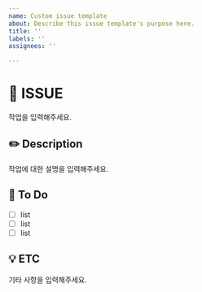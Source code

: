 ```yaml
---
name: Custom issue template
about: Describe this issue template's purpose here.
title: ''
labels: ''
assignees: ''

---
```


# 💫 ISSUE
작업을 입력해주세요.

## ✏️ Description
작업에 대한 설명을 입력해주세요.

## 📖 To Do
- [ ] list
- [ ] list
- [ ] list

## 💡 ETC
기타 사항을 입력해주세요.
